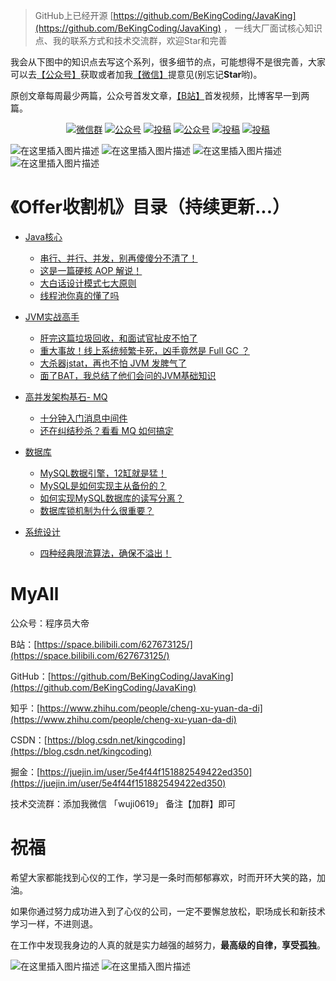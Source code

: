 > GitHub上已经开源 [https://github.com/BeKingCoding/JavaKing](https://github.com/BeKingCoding/JavaKing) ， 一线大厂面试核心知识点、我的联系方式和技术交流群，欢迎Star和完善

我会从下图中的知识点去写这个系列，很多细节的点，可能想得不是很完善，大家可以去[【公众号】](#公众号)获取或者加我[【微信】](#微信)提意见(别忘记**Star**哟)。

原创文章每周最少两篇，公众号首发文章，[【B站】](https://space.bilibili.com/627673125)首发视频，比博客早一到两篇。

<p align="center">
  <a href="#微信"><img src="https://img.shields.io/badge/weChat-微信群-blue.svg" alt="微信群"></a>
  <a href="#公众号"><img src="https://img.shields.io/badge/%E5%85%AC%E4%BC%97%E5%8F%B7-程序员大帝-lightgrey.svg" alt="公众号"></a>
  <a href="https://space.bilibili.com/627673125/"><img src="https://img.shields.io/badge/bilibili-哔哩哔哩-critical" alt="投稿"></a>
  <a href="https://juejin.im/user/5e4f44f151882549422ed350"><img src="https://img.shields.io/badge/juejin-掘金-blue.svg" alt="公众号"></a>
  <a href="https://www.zhihu.com/people/cheng-xu-yuan-da-di"><img src="https://img.shields.io/badge/zhihu-知乎-informational" alt="投稿"></a>
  <a href="https://blog.csdn.net/kingcoding"><img src="https://img.shields.io/badge/csdn-CSDN-red.svg" alt="投稿"></a>
 
</p>

![在这里插入图片描述](https://img-blog.csdnimg.cn/20200715134040562.png?x-oss-process=image/watermark,type_ZmFuZ3poZW5naGVpdGk,shadow_10,text_aHR0cHM6Ly9ibG9nLmNzZG4ubmV0L2tpbmdjb2Rpbmc=,size_16,color_FFFFFF,t_70)
![在这里插入图片描述](https://img-blog.csdnimg.cn/20200715134056625.png?x-oss-process=image/watermark,type_ZmFuZ3poZW5naGVpdGk,shadow_10,text_aHR0cHM6Ly9ibG9nLmNzZG4ubmV0L2tpbmdjb2Rpbmc=,size_16,color_FFFFFF,t_70)
![在这里插入图片描述](https://img-blog.csdnimg.cn/20200715134056605.png?x-oss-process=image/watermark,type_ZmFuZ3poZW5naGVpdGk,shadow_10,text_aHR0cHM6Ly9ibG9nLmNzZG4ubmV0L2tpbmdjb2Rpbmc=,size_16,color_FFFFFF,t_70)
![在这里插入图片描述](https://img-blog.csdnimg.cn/20200715134056585.png?x-oss-process=image/watermark,type_ZmFuZ3poZW5naGVpdGk,shadow_10,text_aHR0cHM6Ly9ibG9nLmNzZG4ubmV0L2tpbmdjb2Rpbmc=,size_16,color_FFFFFF,t_70)





# 《Offer收割机》目录（持续更新...）

- [Java核心](https://github.com/BeKingCoding/JavaKing/tree/master/coreJava)
  - [串行、并行、并发，别再傻傻分不清了！](https://mp.weixin.qq.com/s/BSXY6fpaSK6xQhmKrNkd1w)
  - [这是一篇硬核 AOP 解说！](https://mp.weixin.qq.com/s/ZlN9-FvljYemdzYKmbV3pg)
  - [大白话设计模式七大原则](https://mp.weixin.qq.com/s/7DqrhQfFPVM_xKdnvLBGZQ)
  - [线程池你真的懂了吗](https://mp.weixin.qq.com/s/3HQiL3bft7UQs8nLOHmTBA)


- [JVM实战高手](https://github.com/BeKingCoding/JavaKing/tree/master/JVM)
  - [肝完这篇垃圾回收，和面试官扯皮不怕了](https://mp.weixin.qq.com/s/AW2tHoAmrD7KbxCbjcRLIw)
  - [重大事故！线上系统频繁卡死，凶手竟然是 Full GC ？](https://mp.weixin.qq.com/s/LIyyZkzdvP5BZNtZ-N7Zig)
  - [大杀器jstat，再也不怕 JVM 发脾气了](https://mp.weixin.qq.com/s/XYwkZPCrSsWaFKl2xJs4yg)
  - [面了BAT，我总结了他们会问的JVM基础知识](https://mp.weixin.qq.com/s/BUUfISc-Jwf2vmMEBoRjgA)


- [高并发架构基石- MQ](https://github.com/BeKingCoding/JavaKing/tree/master/MQ)
  - [十分钟入门消息中间件](https://mp.weixin.qq.com/s/vemmwC5EMcK9SrgoIJmJzA)
  - [还在纠结秒杀？看看 MQ 如何搞定](https://mp.weixin.qq.com/s/d_C9ghYnkQ11dL33IxAYaQ)
 

- [数据库](https://github.com/BeKingCoding/JavaKing/tree/master/MySQL)
  - [MySQL数据引擎，12缸就是猛！](https://mp.weixin.qq.com/s/useH8SiOUng3nu-V4X8Ykw)
  - [MySQL是如何实现主从备份的？](https://mp.weixin.qq.com/s/3TPbjv_uGSvhWmtAjcLr8g)
  - [如何实现MySQL数据库的读写分离？](https://mp.weixin.qq.com/s/Flxr2_XmH1opzRr0LPUCSg)
  - [数据库锁机制为什么很重要？](https://mp.weixin.qq.com/s/GehUBwkweXhANomMw9GFOg)

- [系统设计](https://github.com/BeKingCoding/JavaKing/tree/master/design)
  - [四种经典限流算法，确保不溢出！](https://mp.weixin.qq.com/s/4asCROTltqXgnH-WjoHOCQ)



# MyAll

公众号：程序员大帝

B站：[https://space.bilibili.com/627673125/](https://space.bilibili.com/627673125/)

GitHub：[https://github.com/BeKingCoding/JavaKing](https://github.com/BeKingCoding/JavaKing)

知乎：[https://www.zhihu.com/people/cheng-xu-yuan-da-di](https://www.zhihu.com/people/cheng-xu-yuan-da-di)

CSDN：[https://blog.csdn.net/kingcoding](https://blog.csdn.net/kingcoding)

掘金：[https://juejin.im/user/5e4f44f151882549422ed350](https://juejin.im/user/5e4f44f151882549422ed350)

技术交流群：添加我微信  「wuji0619」  备注【加群】即可

# 祝福

希望大家都能找到心仪的工作，学习是一条时而郁郁寡欢，时而开环大笑的路，加油。

如果你通过努力成功进入到了心仪的公司，一定不要懈怠放松，职场成长和新技术学习一样，不进则退。

在工作中发现我身边的人真的就是实力越强的越努力，**最高级的自律，享受孤独**。


  <a name="微信"></a>  <a name="公众号"></a>
  
![在这里插入图片描述](https://img-blog.csdnimg.cn/20200715135246659.png?x-oss-process=image/watermark,type_ZmFuZ3poZW5naGVpdGk,shadow_10,text_aHR0cHM6Ly9ibG9nLmNzZG4ubmV0L2tpbmdjb2Rpbmc=,size_16,color_FFFFFF,t_70)
![在这里插入图片描述](https://img-blog.csdnimg.cn/20200715135454990.JPG?x-oss-process=image/watermark,type_ZmFuZ3poZW5naGVpdGk,shadow_10,text_aHR0cHM6Ly9ibG9nLmNzZG4ubmV0L2tpbmdjb2Rpbmc=,size_16,color_FFFFFF,t_70)
